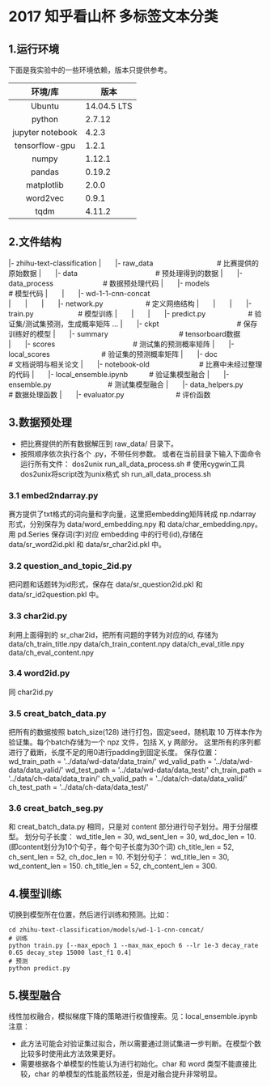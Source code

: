 # 2017 知乎看山杯 多标签文本分类
## 1.运行环境
下面是我实验中的一些环境依赖，版本只提供参考。

|环境/库|版本|
|:---------:|----------|
|Ubuntu|14.04.5 LTS|
|python|2.7.12|
|jupyter notebook|4.2.3|
|tensorflow-gpu|1.2.1|
|numpy|1.12.1|
|pandas|0.19.2|
|matplotlib|2.0.0|
|word2vec|0.9.1|
|tqdm|4.11.2|

## 2.文件结构

|- zhihu-text-classification
|　　|- raw_data　　　　　　　　　# 比赛提供的原始数据
|　　|- data　　　　　　　　　　　# 预处理得到的数据
|　　|- data_process　　　　　　　# 数据预处理代码
|　　|- models　　　　　　　　　　# 模型代码
|　　|　　|- wd-1-1-cnn-concat　　　　　　　　　　
|　　|　　|　　|- network.py　　　　　　# 定义网络结构
|　　|　　|　　|- train.py　　　　　　  # 模型训练
|　　|　　|　　|- predict.py　　　　　　# 验证集/测试集预测，生成概率矩阵
...
|　　|- ckpt　　　　　　　　　　　# 保存训练好的模型
|　　|- summary　　　　　　　　　　# tensorboard数据
|　　|- scores　　　　　　　　　　　# 测试集的预测概率矩阵
|　　|- local_scores　　　　　　　 # 验证集的预测概率矩阵
|　　|- doc　　　　　　　　　　    # 文档说明与相关论文
|　　|- notebook-old　　　　　　　# 比赛中未经过整理的代码
|　　|- local_ensemble.ipynb　　　# 验证集模型融合
|　　|- ensemble.py　　　　　　　　# 测试集模型融合
|　　|- data_helpers.py　　　　　　# 数据处理函数
|　　|- evaluator.py　　　　　　　 # 评价函数


## 3.数据预处理
- 把比赛提供的所有数据解压到 raw_data/ 目录下。
- 按照顺序依次执行各个 .py，不带任何参数。
  或者在当前目录下输入下面命令运行所有文件：
  dos2unix run_all_data_process.sh   # 使用cygwin工具dos2unix将script改为unix格式
  sh run_all_data_process.sh

### 3.1 embed2ndarray.py
赛方提供了txt格式的词向量和字向量，这里把embedding矩阵转成 np.ndarray 形式，分别保存为 data/word_embedding.npy 和 data/char_embedding.npy。
用 pd.Series 保存词(字)对应 embedding 中的行号(id),存储在 data/sr_word2id.pkl 和 data/sr_char2id.pkl 中。

### 3.2 question_and_topic_2id.py
把问题和话题转为id形式，保存在 data/sr_question2id.pkl 和 data/sr_id2question.pkl 中。

### 3.3 char2id.py
利用上面得到的 sr_char2id，把所有问题的字转为对应的id, 存储为
data/ch_train_title.npy
data/ch_train_content.npy
data/ch_eval_title.npy
data/ch_eval_content.npy

### 3.4 word2id.py
同 char2id.py

### 3.5 creat_batch_data.py
把所有的数据按照 batch_size(128) 进行打包，固定seed，随机取 10 万样本作为验证集。每个batch存储为一个 npz 文件，包括 X, y 两部分。
这里所有的序列都进行了截断，长度不足的用0进行padding到固定长度。
保存位置：
wd_train_path = '../data/wd-data/data_train/'
wd_valid_path = '../data/wd-data/data_valid/'
wd_test_path = '../data/wd-data/data_test/'
ch_train_path = '../data/ch-data/data_train/'
ch_valid_path = '../data/ch-data/data_valid/'
ch_test_path = '../data/ch-data/data_test/'


### 3.6 creat_batch_seg.py
和 creat_batch_data.py 相同，只是对 content 部分进行句子划分。用于分层模型。
划分句子长度：
wd_title_len = 30, wd_sent_len = 30, wd_doc_len = 10.(即content划分为10个句子，每个句子长度为30个词)
ch_title_len = 52, ch_sent_len = 52, ch_doc_len = 10.
不划分句子：
wd_title_len = 30, wd_content_len = 150.
ch_title_len = 52, ch_content_len = 300.


## 4.模型训练
切换到模型所在位置，然后进行训练和预测。比如：
```
cd zhihu-text-classification/models/wd-1-1-cnn-concat/
# 训练
python train.py [--max_epoch 1 --max_max_epoch 6 --lr 1e-3 decay_rate 0.65 decay_step 15000 last_f1 0.4]
# 预测
python predict.py
```

## 5.模型融合
线性加权融合，模拟梯度下降的策略进行权值搜索。见：local_ensemble.ipynb
注意：
- 此方法可能会对验证集过拟合，所以需要通过测试集进一步判断。在模型个数比较多时使用此方法效果更好。
- 需要根据各个单模型的性能认为进行初始化。char 和 word 类型不能直接比较，char 的单模型的性能虽然较差，但是对融合提升非常明显。